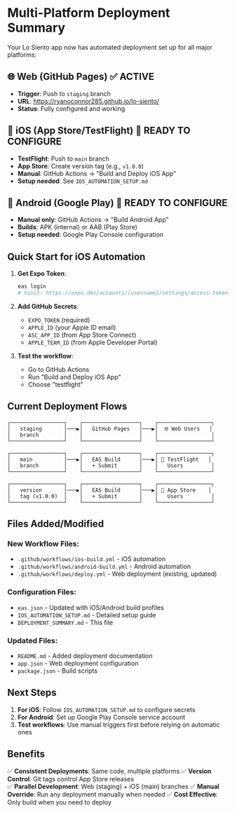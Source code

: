 # Multi-Platform Deployment Summary

Your Lo Siento app now has automated deployment set up for all major platforms:

## 🌐 Web (GitHub Pages) ✅ ACTIVE
- **Trigger**: Push to `staging` branch
- **URL**: https://ryanoconnor285.github.io/lo-siento/
- **Status**: Fully configured and working

## 📱 iOS (App Store/TestFlight) 🔄 READY TO CONFIGURE
- **TestFlight**: Push to `main` branch
- **App Store**: Create version tag (e.g., `v1.0.0`)
- **Manual**: GitHub Actions → "Build and Deploy iOS App"
- **Setup needed**: See `IOS_AUTOMATION_SETUP.md`

## 🤖 Android (Google Play) 🔄 READY TO CONFIGURE
- **Manual only**: GitHub Actions → "Build Android App"
- **Builds**: APK (internal) or AAB (Play Store)
- **Setup needed**: Google Play Console configuration

## Quick Start for iOS Automation

1. **Get Expo Token**:
   ```bash
   eas login
   # Visit: https://expo.dev/accounts/[username]/settings/access-tokens
   ```

2. **Add GitHub Secrets**:
   - `EXPO_TOKEN` (required)
   - `APPLE_ID` (your Apple ID email)
   - `ASC_APP_ID` (from App Store Connect)
   - `APPLE_TEAM_ID` (from Apple Developer Portal)

3. **Test the workflow**:
   - Go to GitHub Actions
   - Run "Build and Deploy iOS App"
   - Choose "testflight"

## Current Deployment Flows

```
┌─────────────────┐    ┌──────────────────┐    ┌─────────────────┐
│   staging       │───▶│   GitHub Pages   │───▶│  🌐 Web Users   │
│   branch        │    │                  │    │                 │
└─────────────────┘    └──────────────────┘    └─────────────────┘

┌─────────────────┐    ┌──────────────────┐    ┌─────────────────┐
│   main          │───▶│   EAS Build      │───▶│ 📱 TestFlight   │
│   branch        │    │   + Submit       │    │   Users         │
└─────────────────┘    └──────────────────┘    └─────────────────┘

┌─────────────────┐    ┌──────────────────┐    ┌─────────────────┐
│   version       │───▶│   EAS Build      │───▶│ 🏪 App Store    │
│   tag (v1.0.0)  │    │   + Submit       │    │   Users         │
└─────────────────┘    └──────────────────┘    └─────────────────┘
```

## Files Added/Modified

### New Workflow Files:
- `.github/workflows/ios-build.yml` - iOS automation
- `.github/workflows/android-build.yml` - Android automation
- `.github/workflows/deploy.yml` - Web deployment (existing, updated)

### Configuration Files:
- `eas.json` - Updated with iOS/Android build profiles
- `IOS_AUTOMATION_SETUP.md` - Detailed setup guide
- `DEPLOYMENT_SUMMARY.md` - This file

### Updated Files:
- `README.md` - Added deployment documentation
- `app.json` - Web deployment configuration
- `package.json` - Build scripts

## Next Steps

1. **For iOS**: Follow `IOS_AUTOMATION_SETUP.md` to configure secrets
2. **For Android**: Set up Google Play Console service account
3. **Test workflows**: Use manual triggers first before relying on automatic ones

## Benefits

✅ **Consistent Deployments**: Same code, multiple platforms
✅ **Version Control**: Git tags control App Store releases  
✅ **Parallel Development**: Web (staging) + iOS (main) branches
✅ **Manual Override**: Run any deployment manually when needed
✅ **Cost Effective**: Only build when you need to deploy
